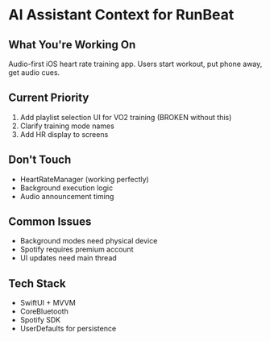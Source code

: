 # AI Assistant Context for RunBeat

## What You're Working On
Audio-first iOS heart rate training app. Users start workout, put phone away, get audio cues.

## Current Priority
1. Add playlist selection UI for VO2 training (BROKEN without this)
2. Clarify training mode names
3. Add HR display to screens

## Don't Touch
- HeartRateManager (working perfectly)
- Background execution logic
- Audio announcement timing

## Common Issues
- Background modes need physical device
- Spotify requires premium account
- UI updates need main thread

## Tech Stack
- SwiftUI + MVVM
- CoreBluetooth
- Spotify SDK
- UserDefaults for persistence